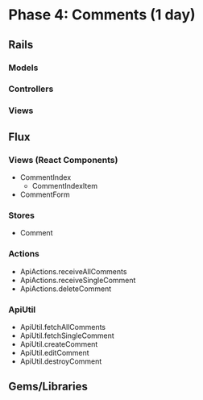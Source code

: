 # Phase 4: Comments (1 day)

## Rails
### Models

### Controllers

### Views

## Flux
### Views (React Components)
* CommentIndex
  - CommentIndexItem
* CommentForm

### Stores
* Comment

### Actions
* ApiActions.receiveAllComments
* ApiActions.receiveSingleComment
* ApiActions.deleteComment

### ApiUtil
* ApiUtil.fetchAllComments
* ApiUtil.fetchSingleComment
* ApiUtil.createComment
* ApiUtil.editComment
* ApiUtil.destroyComment

## Gems/Libraries
